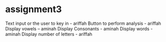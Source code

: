 # assignment3
Text input or the user to key in - ariffah
Button to perform analysis - ariffah
Display vowels – aminah 
Display Consonants - aminah
Display words - aminah
Display number of letters - ariffah
